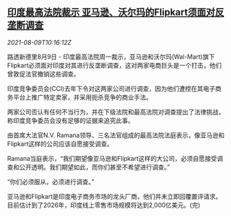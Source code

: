 <!--1628505063000-->
[印度最高法院裁示 亚马逊、沃尔玛的Flipkart须面对反垄断调查](https://cn.reuters.com/article/india-court-amazon-flipkart-antitrust-08-idCNKBS2FA0RL)
------

<div><i>2021-08-09T10:16:12Z</i></div><p>路透新德里8月9日 - 印度最高法院周一裁示，亚马逊和沃尔玛(Wal-Mart)旗下Flipkart必须面对印度对其进行反垄断调查，这对两家电商巨头是一个打击，他们曾敦促法官撤销这些调查。</p><p>印度竞争委员会(CCI)去年下令对这两家公司进行调查，因为他们遭控在其电子商务平台上推广特定卖家，并采用扼杀竞争的商业手法。</p><p>两家公司否认有任何不当行为，并在下级法院和最高法院对调查提出了法律挑战，称印度竞争委员会没有足够的证据来追究此事。</p><p>由首席大法官N.V. Ramana领导、三名法官组成的最高法院法庭表示，像亚马逊和Flipkart这样的公司应该自愿接受调查。</p><p>Ramana当庭表示，“我们期望像亚马逊和Flipkart这样的大公司，必须自愿接受调查和公开透明。我们期望如此，而你们甚至不希望进行调查。”</p><p>“你们必须服从，必须进行调查。”</p><p>亚马逊和Flipkart是印度电子商务市场的龙头厂商，他们并未立即回覆置评请求。目前估计到了2026年，印度线上零售市场规模将达到2,000亿美元。(完)</p>
